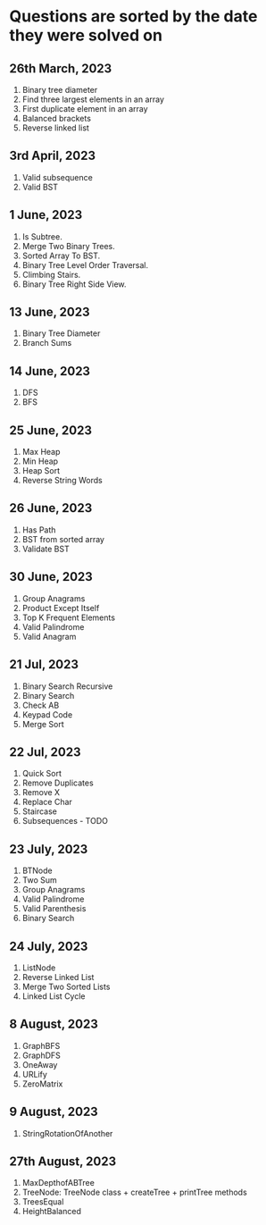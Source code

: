 # Questions are sorted by the date they were solved on

## 26th March, 2023

1. Binary tree diameter
2. Find three largest elements in an array
3. First duplicate element in an array
4. Balanced brackets
5. Reverse linked list

## 3rd April, 2023

1. Valid subsequence
2. Valid BST

## 1 June, 2023

1. Is Subtree.
2. Merge Two Binary Trees.
3. Sorted Array To BST.
4. Binary Tree Level Order Traversal.
5. Climbing Stairs.
6. Binary Tree Right Side View.

## 13 June, 2023

1. Binary Tree Diameter
2. Branch Sums

## 14 June, 2023

1. DFS
2. BFS

## 25 June, 2023

1. Max Heap
2. Min Heap
3. Heap Sort
4. Reverse String Words

## 26 June, 2023

1. Has Path
2. BST from sorted array
3. Validate BST

## 30 June, 2023

1. Group Anagrams
2. Product Except Itself
3. Top K Frequent Elements
4. Valid Palindrome
5. Valid Anagram

## 21 Jul, 2023

1. Binary Search Recursive
2. Binary Search
3. Check AB
4. Keypad Code
5. Merge Sort

## 22 Jul, 2023

1. Quick Sort
2. Remove Duplicates
3. Remove X
4. Replace Char
5. Staircase
6. Subsequences - TODO

## 23 July, 2023

1. BTNode
2. Two Sum
3. Group Anagrams
4. Valid Palindrome
5. Valid Parenthesis
6. Binary Search

## 24 July, 2023

1. ListNode
2. Reverse Linked List
3. Merge Two Sorted Lists
4. Linked List Cycle

## 8 August, 2023

1. GraphBFS
2. GraphDFS
3. OneAway
4. URLify
5. ZeroMatrix

## 9 August, 2023

1. StringRotationOfAnother

## 27th August, 2023

1. MaxDepthofABTree
2. TreeNode: TreeNode class + createTree + printTree methods
3. TreesEqual
4. HeightBalanced
